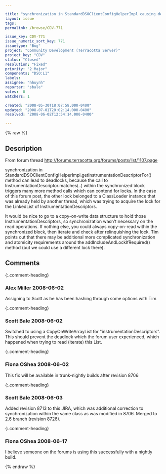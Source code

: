 ```yaml
---

title: "synchronization in StandardDSOClientConfigHelperImpl causing deadlock"
layout: issue
tags: 
permalink: /browse/CDV-771

issue_key: CDV-771
issue_numeric_sort_key: 771
issuetype: "Bug"
project: "Community Development (Terracotta Server)"
project_key: "CDV"
status: "Closed"
resolution: "Fixed"
priority: "2 Major"
components: "DSO:L1"
labels: 
assignee: "hhuynh"
reporter: "sbale"
votes:  0
watchers: 1

created: "2008-05-30T18:07:58.000-0400"
updated: "2008-07-01T20:02:14.000-0400"
resolved: "2008-06-02T12:54:14.000-0400"

---
```




{% raw %}



## Description

<div markdown="1" class="description">

From forum thread http://forums.terracotta.org/forums/posts/list/1107.page

synchronization in StandardDSOClientConfigHelperImpl.getInstrumentationDescriptorFor() method can lead to deadlocks, because the call to InstrumentationDescriptor.matches(..) within the synchronized block triggers many more method calls which can contend for locks.  In the case of this forum post, the other lock belonged to a ClassLoader instance that was already held by another thread, which was trying to acquire the lock for the LinkedList of InstrumentationDescriptors.

It would be nice to go to a copy-on-write data structure to hold those InstrumentationDescriptors, so synchronization wasn't necessary on the read operations.  If nothing else, you could always copy-on-read within the synchronized block, then iterate and check after relinquishing the lock.  Tim points out that there may be additional more complicated synchronization and atomicity requirements around the addIncludeAndLockIfRequired() method (but we could use a different lock there).

</div>

## Comments


{:.comment-heading}
### **Alex Miller** <span class="date">2008-06-02</span>

<div markdown="1" class="comment">

Assigning to Scott as he has been hashing through some options with Tim.

</div>


{:.comment-heading}
### **Scott Bale** <span class="date">2008-06-02</span>

<div markdown="1" class="comment">

Switched to using a CopyOnWriteArrayList for "instrumentationDescriptors".  This should prevent the deadlock which the forum user experienced, which happened when trying to read (iterate) this List.

</div>


{:.comment-heading}
### **Fiona OShea** <span class="date">2008-06-02</span>

<div markdown="1" class="comment">

This fix will be available in trunk-nightly builds after revision 8706

</div>


{:.comment-heading}
### **Scott Bale** <span class="date">2008-06-03</span>

<div markdown="1" class="comment">

Added revision 8713 to this JIRA, which was additional correction to synchronization within the same class as was modified in 8706.  Merged to 2.6 branch (revision 8726).

</div>


{:.comment-heading}
### **Fiona OShea** <span class="date">2008-06-17</span>

<div markdown="1" class="comment">

I believe someone on the forums is using this successfully with a nightly build. 

</div>



{% endraw %}
